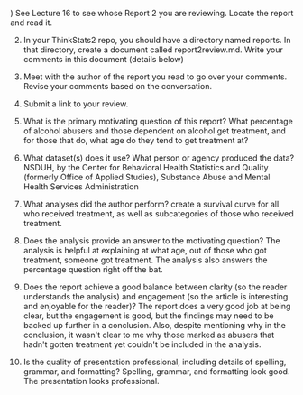 ) See Lecture 16 to see whose Report 2 you are reviewing.  Locate the report and read it.

2) In your ThinkStats2 repo, you should have a directory named reports.  In that directory, create a document called report2review.md.  Write your comments in this document (details below)

3) Meet with the author of the report you read to go over your comments.  Revise your comments based on the conversation.

4) Submit a link to your review.

1) What is the primary motivating question of this report?
What percentage of alcohol abusers and those dependent on alcohol get treatment, and for those that do, what age do they tend to get treatment at?

2) What dataset(s) does it use?  What person or agency produced the data?
NSDUH, by the Center for Behavioral Health Statistics and Quality (formerly Office of Applied Studies), Substance Abuse and Mental Health Services Administration

3) What analyses did the author perform?
create a survival curve for all who received treatment, as well as subcategories of those who received treatment.

4) Does the analysis provide an answer to the motivating question?
The analysis is helpful at explaining at what age, out of those who got treatment, someone got treatment. The analysis also answers the percentage question right off the bat.

5) Does the report achieve a good balance between clarity (so the reader understands the analysis) and engagement (so the article is interesting and enjoyable for the reader)?
The report does a very good job at being clear, but the engagement is good, but the findings may need to be backed up further in a conclusion. Also, despite mentioning why in the conclusion, it wasn't clear to me why those marked as abusers that hadn't gotten treatment yet couldn't be included in the analysis.

6) Is the quality of presentation professional, including details of spelling, grammar, and formatting?
Spelling, grammar, and formatting look good. The presentation looks professional. 
